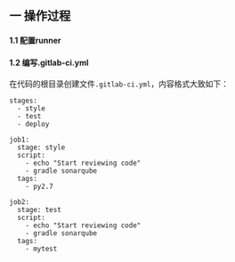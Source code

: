 ## 一 操作过程

#### 1.1 配置runner

#### 1.2 编写.gitlab-ci.yml

在代码的根目录创建文件`.gitlab-ci.yml`，内容格式大致如下：
```
stages:
  - style
  - test
  - deploy

job1:
  stage: style
  script:
    - echo "Start reviewing code"
    - gradle sonarqube
  tags:
    - py2.7

job2:
  stage: test
  script:
    - echo "Start reviewing code"
    - gradle sonarqube
  tags:
    - mytest
```
